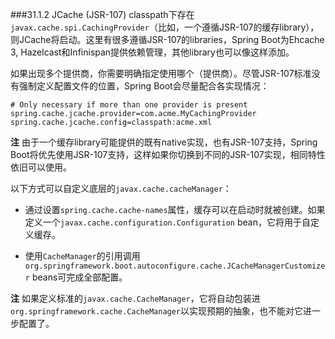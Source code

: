 ###31.1.2 JCache (JSR-107)
classpath下存在`javax.cache.spi.CachingProvider`（比如，一个遵循JSR-107的缓存library），则JCache将启动。这里有很多遵循JSR-107的libraries，Spring Boot为Ehcache 3, Hazelcast和Infinispan提供依赖管理，其他library也可以像这样添加。

如果出现多个提供商，你需要明确指定使用哪个（提供商）。尽管JSR-107标准没有强制定义配置文件的位置，Spring Boot会尽量配合各实现情况：
```properties
# Only necessary if more than one provider is present
spring.cache.jcache.provider=com.acme.MyCachingProvider
spring.cache.jcache.config=classpath:acme.xml
```
**注** 由于一个缓存library可能提供的既有native实现，也有JSR-107支持，Spring Boot将优先使用JSR-107支持，这样如果你切换到不同的JSR-107实现，相同特性依旧可以使用。

以下方式可以自定义底层的`javax.cache.cacheManager`：

* 通过设置`spring.cache.cache-names`属性，缓存可以在启动时就被创建。如果定义一个`javax.cache.configuration.Configuration` bean，它将用于自定义缓存。

* 使用`CacheManager`的引用调用`org.springframework.boot.autoconfigure.cache.JCacheManagerCustomizer` beans可完成全部配置。

**注** 如果定义标准的`javax.cache.CacheManager`，它将自动包装进`org.springframework.cache.CacheManager`以实现预期的抽象，也不能对它进一步配置了。
